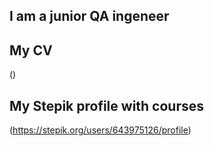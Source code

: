 ## I am a junior QA ingeneer

## My CV
()
## My Stepik profile with courses
(https://stepik.org/users/643975126/profile)
##